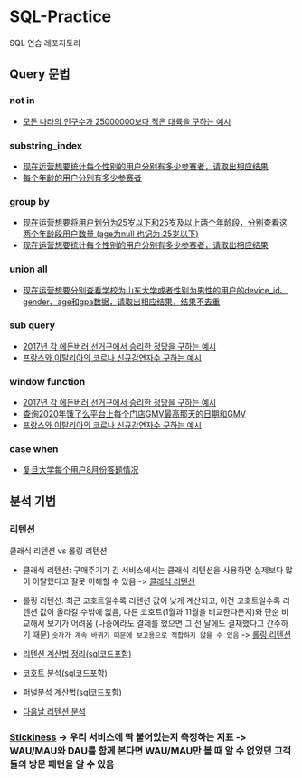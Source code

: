 # SQL-Practice
SQL 연습 레포지토리

## Query 문법

### not in
- [모든 나라의 인구수가 25000000보다 적은 대륙을 구하는 예시](https://github.com/ClaireZzhao/SQL-Practice/blob/main/%EB%AA%A8%EB%93%A0%20%EB%82%98%EB%9D%BC%EC%9D%98%20%EC%9D%B8%EA%B5%AC%EC%88%98%EA%B0%80%2025000000%EB%B3%B4%EB%8B%A4%20%EC%A0%81%EC%9D%80%20%EB%8C%80%EB%A5%99%EC%9D%84%20%EA%B5%AC%ED%95%98%EB%8A%94%20%EC%98%88%EC%8B%9C%20(not%20in%20%EC%82%AC%EC%9A%A9).md)

### substring_index
- [现在运营想要统计每个性别的用户分别有多少参赛者，请取出相应结果](https://github.com/ClaireZzhao/SQL-Practice/blob/main/%E7%8E%B0%E5%9C%A8%E8%BF%90%E8%90%A5%E6%83%B3%E8%A6%81%E7%BB%9F%E8%AE%A1%E6%AF%8F%E4%B8%AA%E6%80%A7%E5%88%AB%E7%9A%84%E7%94%A8%E6%88%B7%E5%88%86%E5%88%AB%E6%9C%89%E5%A4%9A%E5%B0%91%E5%8F%82%E8%B5%9B%E8%80%85%EF%BC%8C%E8%AF%B7%E5%8F%96%E5%87%BA%E7%9B%B8%E5%BA%94%E7%BB%93%E6%9E%9C.md)
- [每个年龄的用户分别有多少参赛者](https://github.com/ClaireZzhao/SQL-Practice/blob/main/%E6%AF%8F%E4%B8%AA%E5%B9%B4%E9%BE%84%E7%9A%84%E7%94%A8%E6%88%B7%E5%88%86%E5%88%AB%E6%9C%89%E5%A4%9A%E5%B0%91%E5%8F%82%E8%B5%9B%E8%80%85.md)

### group by
- [现在运营想要将用户划分为25岁以下和25岁及以上两个年龄段，分别查看这两个年龄段用户数量 (age为null 也记为 25岁以下)](https://github.com/ClaireZzhao/SQL-Practice/blob/main/%E7%8E%B0%E5%9C%A8%E8%BF%90%E8%90%A5%E6%83%B3%E8%A6%81%E5%B0%86%E7%94%A8%E6%88%B7%E5%88%92%E5%88%86%E4%B8%BA25%E5%B2%81%E4%BB%A5%E4%B8%8B%E5%92%8C25%E5%B2%81%E5%8F%8A%E4%BB%A5%E4%B8%8A%E4%B8%A4%E4%B8%AA%E5%B9%B4%E9%BE%84%E6%AE%B5%EF%BC%8C%E5%88%86%E5%88%AB%E6%9F%A5%E7%9C%8B%E8%BF%99%E4%B8%A4%E4%B8%AA%E5%B9%B4%E9%BE%84%E6%AE%B5%E7%94%A8%E6%88%B7%E6%95%B0%E9%87%8F%20(age%E4%B8%BAnull%20%E4%B9%9F%E8%AE%B0%E4%B8%BA%2025%E5%B2%81%E4%BB%A5%E4%B8%8B).md)
- [现在运营想要统计每个性别的用户分别有多少参赛者，请取出相应结果](https://github.com/ClaireZzhao/SQL-Practice/blob/main/%E7%8E%B0%E5%9C%A8%E8%BF%90%E8%90%A5%E6%83%B3%E8%A6%81%E7%BB%9F%E8%AE%A1%E6%AF%8F%E4%B8%AA%E6%80%A7%E5%88%AB%E7%9A%84%E7%94%A8%E6%88%B7%E5%88%86%E5%88%AB%E6%9C%89%E5%A4%9A%E5%B0%91%E5%8F%82%E8%B5%9B%E8%80%85%EF%BC%8C%E8%AF%B7%E5%8F%96%E5%87%BA%E7%9B%B8%E5%BA%94%E7%BB%93%E6%9E%9C.md)

### union all
- [现在运营想要分别查看学校为山东大学或者性别为男性的用户的device_id、gender、age和gpa数据，请取出相应结果，结果不去重](https://github.com/ClaireZzhao/SQL-Practice/blob/main/%E7%8E%B0%E5%9C%A8%E8%BF%90%E8%90%A5%E6%83%B3%E8%A6%81%E5%88%86%E5%88%AB%E6%9F%A5%E7%9C%8B%E5%AD%A6%E6%A0%A1%E4%B8%BA%E5%B1%B1%E4%B8%9C%E5%A4%A7%E5%AD%A6%E6%88%96%E8%80%85%E6%80%A7%E5%88%AB%E4%B8%BA%E7%94%B7%E6%80%A7%E7%9A%84%E7%94%A8%E6%88%B7%E7%9A%84device_id%E3%80%81gender%E3%80%81age%E5%92%8Cgpa%E6%95%B0%E6%8D%AE%EF%BC%8C%E8%AF%B7%E5%8F%96%E5%87%BA%E7%9B%B8%E5%BA%94%E7%BB%93%E6%9E%9C%EF%BC%8C%E7%BB%93%E6%9E%9C%E4%B8%8D%E5%8E%BB%E9%87%8D.md)

### sub query
- [2017년 각 에든버러 선거구에서 승리한 정당을 구하는 예시](https://github.com/ClaireZzhao/SQL-Practice/blob/main/2017%EB%85%84%20%EA%B0%81%20%EC%97%90%EB%93%A0%EB%B2%84%EB%9F%AC%20%EC%84%A0%EA%B1%B0%EA%B5%AC%EC%97%90%EC%84%9C%20%EC%8A%B9%EB%A6%AC%ED%95%9C%20%EC%A0%95%EB%8B%B9%EC%9D%84%20%EA%B5%AC%ED%95%98%EB%8A%94%20%EC%98%88%EC%8B%9C(from%20%EC%A0%88%EC%97%90%20%EC%84%9C%EB%B8%8C%EC%BF%BC%EB%A6%AC%20%2B%20%20window%20function%20%EC%82%AC%EC%9A%A9).md)
- [프랑스와 이탈리아의 코로나 신규감연자수 구하는 예시](https://github.com/ClaireZzhao/SQL-Practice/blob/main/%ED%94%84%EB%9E%91%EC%8A%A4%EC%99%80%20%EC%9D%B4%ED%83%88%EB%A6%AC%EC%95%84%EC%9D%98%20%EC%BD%94%EB%A1%9C%EB%82%98%20%EC%8B%A0%EA%B7%9C%EA%B0%90%EC%97%B0%EC%9E%90%EC%88%98%20%EA%B5%AC%ED%95%98%EB%8A%94%20%EC%98%88%EC%8B%9C%20(%EC%84%9C%EB%B8%8C%EC%BF%BC%EB%A6%AC%20%2B%20window%20function%20%EC%82%AC%EC%9A%A9).md)

### window function
- [2017년 각 에든버러 선거구에서 승리한 정당을 구하는 예시](https://github.com/ClaireZzhao/SQL-Practice/blob/main/2017%EB%85%84%20%EA%B0%81%20%EC%97%90%EB%93%A0%EB%B2%84%EB%9F%AC%20%EC%84%A0%EA%B1%B0%EA%B5%AC%EC%97%90%EC%84%9C%20%EC%8A%B9%EB%A6%AC%ED%95%9C%20%EC%A0%95%EB%8B%B9%EC%9D%84%20%EA%B5%AC%ED%95%98%EB%8A%94%20%EC%98%88%EC%8B%9C(from%20%EC%A0%88%EC%97%90%20%EC%84%9C%EB%B8%8C%EC%BF%BC%EB%A6%AC%20%2B%20%20window%20function%20%EC%82%AC%EC%9A%A9).md)
- [查询2020年饿了么平台上每个门店GMV最高那天的日期和GMV](https://github.com/ClaireZzhao/SQL-Practice/blob/main/%E6%9F%A5%E8%AF%A22020%E5%B9%B4%E9%A5%BF%E4%BA%86%E4%B9%88%E5%B9%B3%E5%8F%B0%E4%B8%8A%E6%AF%8F%E4%B8%AA%E9%97%A8%E5%BA%97GMV%E6%9C%80%E9%AB%98%E9%82%A3%E5%A4%A9%E7%9A%84%E6%97%A5%E6%9C%9F%E5%92%8CGMV%20%EF%BC%88window%20function.md)
- [프랑스와 이탈리아의 코로나 신규감연자수 구하는 예시](https://github.com/ClaireZzhao/SQL-Practice/blob/main/%ED%94%84%EB%9E%91%EC%8A%A4%EC%99%80%20%EC%9D%B4%ED%83%88%EB%A6%AC%EC%95%84%EC%9D%98%20%EC%BD%94%EB%A1%9C%EB%82%98%20%EC%8B%A0%EA%B7%9C%EA%B0%90%EC%97%B0%EC%9E%90%EC%88%98%20%EA%B5%AC%ED%95%98%EB%8A%94%20%EC%98%88%EC%8B%9C%20(%EC%84%9C%EB%B8%8C%EC%BF%BC%EB%A6%AC%20%2B%20window%20function%20%EC%82%AC%EC%9A%A9).md)

### case when
- [复旦大学每个用户8月份答题情况](https://github.com/ClaireZzhao/SQL-Practice/blob/main/%E5%A4%8D%E6%97%A6%E5%A4%A7%E5%AD%A6%E6%AF%8F%E4%B8%AA%E7%94%A8%E6%88%B78%E6%9C%88%E4%BB%BD%E7%BB%83%E4%B9%A0%E6%83%85%E5%86%B5.md)
## 분석 기법

### 리텐션

클래식 리텐션 vs 롤링 리텐션
- 클래식 리텐션: 구매주기가 긴 서비스에서는 클래식 리텐션을 사용하면 실제보다 많이 이탈했다고 잘못 이해할 수 있음 -> [클래식 리텐션](https://github.com/ClaireZzhao/SQL-Practice/blob/main/%ED%81%B4%EB%9E%98%EC%8B%9D%20%EB%A6%AC%ED%85%90%EC%85%98.md)
- 롤링 리텐션: 최근 코호트일수록 리텐션 값이 낮게 계산되고, 이전 코호트일수록 리텐션 값이 올라갈 수밖에 없음, 다른 코호트(1월과 11월을 비교한다든지)와 단순 비교해서 보기가 어려움 (나중에라도 결제를 했으면 그 전 달에도 결재했다고 간주하기 때문) `숫자가 계속 바뀌기 때문에 보고용으로 적합하지 않을 수 있음` -> [롤링 리텐션](https://github.com/ClaireZzhao/SQL-Practice/blob/main/%EB%A1%A4%EB%A7%81%20%EB%A6%AC%ED%85%90%EC%85%98.md)

- [리텐션 계산법 정리(sql코드포함)](https://github.com/ClaireZzhao/SQL-Practice/blob/main/%EB%A6%AC%ED%85%90%EC%85%98%20%EA%B3%84%EC%82%B0%EB%B2%95(%EB%A1%A4%EB%A7%81%EB%A6%AC%ED%85%90%EC%85%98%EC%8B%A4%EC%8A%B5%ED%8F%AC%ED%95%A8).md)
- [코호트 분석(sql코드포함)](https://github.com/ClaireZzhao/SQL-Practice/blob/main/%EC%BD%94%ED%98%B8%ED%8A%B8%EB%B6%84%EC%84%9D.md)
- [퍼널분석 계산법(sql코드포함)](https://github.com/ClaireZzhao/SQL-Practice/blob/main/%ED%8D%BC%EB%84%90%EB%B6%84%EC%84%9D%EA%B3%84%EC%82%B0%EB%B2%95.md)
- [다음날 리텐션 분석](https://github.com/ClaireZzhao/SQL-Practice/blob/main/%EB%8B%A4%EC%9D%8C%EB%82%A0%20%EB%A6%AC%ED%85%90%EC%85%98%20%EA%B5%AC%ED%95%98%EA%B8%B0.md)

### [Stickiness](https://github.com/ClaireZzhao/SQL-Practice/blob/main/Stickiness.md) -> 우리 서비스에 딱 붙어있는지 측정하는 지표 -> WAU/MAU와 DAU를 함께 본다면 WAU/MAU만 볼 때 알 수 없었던 고객들의 방문 패턴을 알 수 있음
